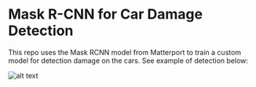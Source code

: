 # Mask R-CNN for Car Damage Detection

This repo uses the Mask RCNN model from Matterport to train a custom model for detection damage on the cars. See example of detection below:

![alt text](https://github.com/priya-dwivedi/Deep-Learning/blob/master/mask_rcnn_damage_detection/results/combined.jpg)





